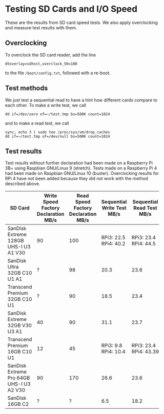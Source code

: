 # Testing SD Cards and I/O Speed
These are the results from SD card speed tests. We also apply overclocking and measure test results with them.

## Overclocking
To overclock the SD card reader, add the line
```
dtoverlay=sdhost,overclock_50=100
```
to the file `/boot/config.txt`, followed with a re-boot.

## Test methods
We just test a sequential read to have a hint how different cards compare to each other. To make a write test, we call
```
dd if=/dev/zero of=~/test.tmp bs=500K count=1024
```
and to make a read test, we call
```
sync; echo 3 | sudo tee /proc/sys/vm/drop_caches
dd if=~/test.tmp of=/dev/null bs=500K count=1024
```

## Test results
Test results without further declaration had been made on a Raspberry Pi 3B+ using Raspbian GNU/Linux 9 (stretch).
Tests made on a Raspberry Pi 4 had been made on Raspbian GNU/Linux 10 (buster).
Overclocking results for RPi 4 have not been added because they did not work with the method described above.

|SD Card|Write Speed<br/>Factory Declaration<br/>MB/s|Read Speed<br/>Factory Declaration<br/>MB/s|Sequential Write Test<br/>MB/s|Sequential Read Test<br/>MB/s|Sequential Write Test<br/>(Overclocked)<br/>MB/s|Sequential Read Test<br/>(Overclocked)<br/>MB/s|
|---|---|---|---|---|---|---|
|SanDisk Extreme 128GB UHS-I U3 A1 V30|90|100|RPi3:&nbsp;22.5<br>RPi4:&nbsp;40.2|RPi3:&nbsp;23.4<br>RPi4:&nbsp;44.5|26.5|38.3|
|SanDisk Ultra 32GB C10 U1 A1|?|98|20.3|23.6|17.4|38.8|
|Transcend Premium 32GB C10 U1|?|90|18.5|23.4|13.4|37.4|
|SanDisk Extreme 32GB V30 U3 A1|40|90|31.1|23.7|27.9|39.0|
|Transcend Premium 16GB C10 U1|12|45|RPi3:&nbsp;9.8<br>RPi4:&nbsp;10.4|RPi3:&nbsp;23.4<br>RPi4:&nbsp;43.39|11.3|38.0|
|SanDisk Extreme Pro 64GB UHS-I U3 A2 V30|90|170|26.6|23.6|25.9|38.5|
|SanDisk 16GB C2|?|?|6.5|18.2|7.5|30.3|
